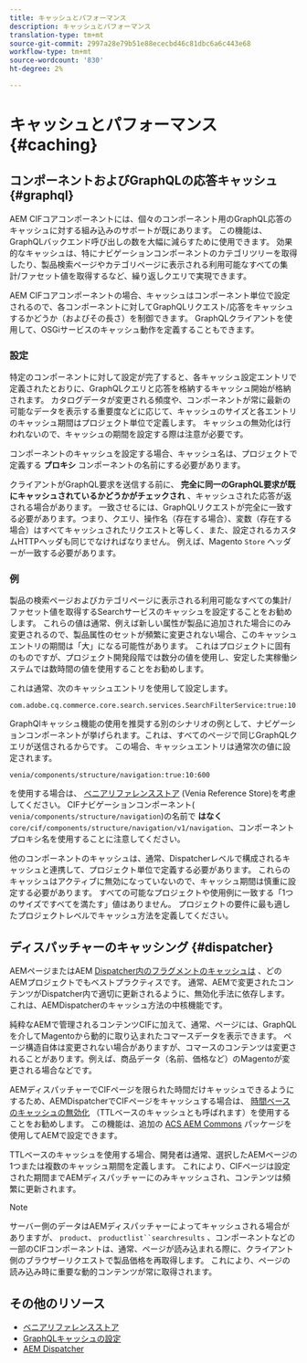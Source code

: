 ```yaml
---
title: キャッシュとパフォーマンス
description: キャッシュとパフォーマンス
translation-type: tm+mt
source-git-commit: 2997a28e79b51e88ececbd46c81dbc6a6c443e68
workflow-type: tm+mt
source-wordcount: '830'
ht-degree: 2%

---
```



# キャッシュとパフォーマンス {#caching}

## コンポーネントおよびGraphQLの応答キャッシュ {#graphql}

AEM CIFコアコンポーネントには、個々のコンポーネント用のGraphQL応答のキャッシュに対する組み込みのサポートが既にあります。 この機能は、GraphQLバックエンド呼び出しの数を大幅に減らすために使用できます。 効果的なキャッシュは、特にナビゲーションコンポーネントのカテゴリツリーを取得したり、製品検索ページやカテゴリページに表示される利用可能なすべての集計/ファセット値を取得するなど、繰り返しクエリで実現できます。

AEM CIFコアコンポーネントの場合、キャッシュはコンポーネント単位で設定されるので、各コンポーネントに対してGraphQLリクエスト/応答をキャッシュするかどうか（およびその長さ）を制御できます。 GraphQLクライアントを使用して、OSGiサービスのキャッシュ動作を定義することもできます。

### 設定

特定のコンポーネントに対して設定が完了すると、各キャッシュ設定エントリで定義されたとおりに、GraphQLクエリと応答を格納するキャッシュ開始が格納されます。 カタログデータが変更される頻度や、コンポーネントが常に最新の可能なデータを表示する重要度などに応じて、キャッシュのサイズと各エントリのキャッシュ期間はプロジェクト単位で定義します。 キャッシュの無効化は行われないので、キャッシュの期間を設定する際は注意が必要です。

コンポーネントのキャッシュを設定する場合、キャッシュ名は、プロジェクトで定義する **プロキシ** コンポーネントの名前にする必要があります。

クライアントがGraphQL要求を送信する前に、 **完全に同一のGraphQL要求が既にキャッシュされているかどうかがチェックされ** 、キャッシュされた応答が返される場合があります。 一致させるには、GraphQLリクエストが完全に一致する必要があります。つまり、クエリ、操作名（存在する場合）、変数（存在する場合）はすべてキャッシュされたリクエストと等しく、また、設定されるカスタムHTTPヘッダも同じでなければなりません。 例えば、Magento `Store` ヘッダーが一致する必要があります。

### 例

製品の検索ページおよびカテゴリページに表示される利用可能なすべての集計/ファセット値を取得するSearchサービスのキャッシュを設定することをお勧めします。 これらの値は通常、例えば新しい属性が製品に追加された場合にのみ変更されるので、製品属性のセットが頻繁に変更されない場合、このキャッシュエントリの期間は「大」になる可能性があります。 これはプロジェクトに固有のものですが、プロジェクト開発段階では数分の値を使用し、安定した実稼働システムでは数時間の値を使用することをお勧めします。

これは通常、次のキャッシュエントリを使用して設定します。

```
com.adobe.cq.commerce.core.search.services.SearchFilterService:true:10:3600
```

GraphQlキャッシュ機能の使用を推奨する別のシナリオの例として、ナビゲーションコンポーネントが挙げられます。これは、すべてのページで同じGraphQLクエリが送信されるからです。 この場合、キャッシュエントリは通常次の値に設定されます。

```
venia/components/structure/navigation:true:10:600
```

を使用する場合は、 [ベニアリファレンスストア](https://github.com/adobe/aem-cif-guides-venia) (Venia Reference Store)を考慮してください。 CIFナビゲーションコンポーネント( `venia/components/structure/navigation`)の名前で **はなく**`core/cif/components/structure/navigation/v1/navigation`、コンポーネントプロキシ名を使用することに注意してください。

他のコンポーネントのキャッシュは、通常、Dispatcherレベルで構成されるキャッシュと連携して、プロジェクト単位で定義する必要があります。 これらのキャッシュはアクティブに無効になっていないので、キャッシュ期間は慎重に設定する必要があります。 すべての可能なプロジェクトや使用例に一致する「1つのサイズですべてを満たす」値はありません。 プロジェクトの要件に最も適したプロジェクトレベルでキャッシュ方法を定義してください。

## ディスパッチャーのキャッシング {#dispatcher}

AEMページまたはAEM [Dispatcher内のフラグメントのキャッシュは](https://docs.adobe.com/content/help/ja-JP/experience-manager-dispatcher/using/dispatcher.html) 、どのAEMプロジェクトでもベストプラクティスです。 通常、AEMで変更されたコンテンツがDispatcher内で適切に更新されるように、無効化手法に依存します。 これは、AEMDispatcherのキャッシュ方法の中核機能です。

純粋なAEMで管理されるコンテンツCIFに加えて、通常、ページには、GraphQLを介してMagentoから動的に取り込まれたコマースデータを表示できます。 ページ構造自体は変更されない場合がありますが、コマースのコンテンツは変更されることがあります。例えば、商品データ（名前、価格など）のMagentoが変更される場合などです。

AEMディスパッチャーでCIFページを限られた時間だけキャッシュできるようにするため、AEMDispatcherでCIFページをキャッシュする場合は、 [時間ベースのキャッシュの無効化](https://docs.adobe.com/content/help/en/experience-manager-dispatcher/using/configuring/dispatcher-configuration.html#configuring-time-based-cache-invalidation-enablettl) （TTLベースのキャッシュとも呼ばれます）を使用することをお勧めします。 この機能は、追加の [ACS AEM Commons](https://adobe-consulting-services.github.io/acs-aem-commons/) パッケージを使用してAEMで設定できます。

TTLベースのキャッシュを使用する場合、開発者は通常、選択したAEMページの1つまたは複数のキャッシュ期間を定義します。 これにより、CIFページは設定された期間までAEMディスパッチャーにのみキャッシュされ、コンテンツは頻繁に更新されます。

>[!NOTE]
>
>サーバー側のデータはAEMディスパッチャーによってキャッシュされる場合がありますが、 `product`、 `productlist``searchresults` 、コンポーネントなどの一部のCIFコンポーネントは、通常、ページが読み込まれる際に、クライアント側のブラウザーリクエストで製品価格を再取得します。 これにより、ページの読み込み時に重要な動的コンテンツが常に取得されます。

## その他のリソース

- [ベニアリファレンスストア](https://github.com/adobe/aem-cif-guides-venia)
- [GraphQLキャッシュの設定](https://github.com/adobe/commerce-cif-graphql-client#caching)
- [AEM Dispatcher](https://docs.adobe.com/content/help/ja-JP/experience-manager-dispatcher/using/dispatcher.html)